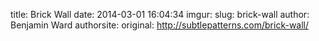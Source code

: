 title: Brick Wall
date: 2014-03-01 16:04:34
imgur: 
slug: brick-wall
author: Benjamin Ward
authorsite: 
original: http://subtlepatterns.com/brick-wall/
